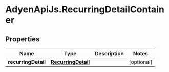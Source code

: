 # AdyenApiJs.RecurringDetailContainer

## Properties
Name | Type | Description | Notes
------------ | ------------- | ------------- | -------------
**recurringDetail** | [**RecurringDetail**](RecurringDetail.md) |  | [optional] 


